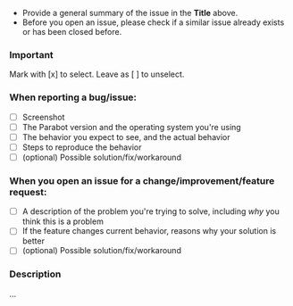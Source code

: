 * Provide a general summary of the issue in the **Title** above.  
* Before you open an issue, please check if a similar issue already exists or has been closed before.

### Important
Mark with [x] to select. Leave as [ ] to unselect.

### When reporting a bug/issue:
- [ ] Screenshot
- [ ] The Parabot version and the operating system you're using
- [ ] The behavior you expect to see, and the actual behavior
- [ ] Steps to reproduce the behavior 
- [ ] \(optional) Possible solution/fix/workaround

### When you open an issue for a change/improvement/feature request:
- [ ] A description of the problem you're trying to solve, including _why_ you think this is a problem
- [ ] If the feature changes current behavior, reasons why your solution is better
- [ ] \(optional) Possible solution/fix/workaround

### Description
...